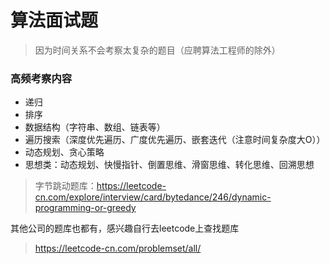 # 算法面试题
>因为时间关系不会考察太复杂的题目（应聘算法工程师的除外）
### 高频考察内容
* 递归
* 排序
* 数据结构（字符串、数组、链表等）
* 遍历搜索（深度优先遍历、广度优先遍历、嵌套迭代（注意时间复杂度大O））
* 动态规划、贪心策略
* 思想类：动态规划、快慢指针、倒置思维、滑窗思维、转化思维、回溯思想

>字节跳动题库：https://leetcode-cn.com/explore/interview/card/bytedance/246/dynamic-programming-or-greedy  
    
其他公司的题库也都有，感兴趣自行去leetcode上查找题库
>https://leetcode-cn.com/problemset/all/
